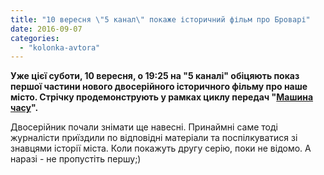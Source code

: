 ```yaml
---
title: "10 вересня \"5 канал\" покаже історичний фільм про Броварі"
date: 2016-09-07
categories: 
  - "kolonka-avtora"
---
```


**Уже цієї суботи, 10 вересня, о 19:25 на "5 каналі" обіцяють показ першої частини нового двосерійного історичного фільму про наше місто. Стрічку продемонструють у рамках циклу передач "[Машина часу](http://www.5.ua/programy/mashyna-chasu-33.html)".**

Двосерійник почали знімати ще навесні. Принаймні саме тоді журналісти приїздили по відповідні матеріали та поспілкуватися зі знавцями історії міста. Коли покажуть другу серію, поки не відомо. А наразі - не пропустіть першу;)
